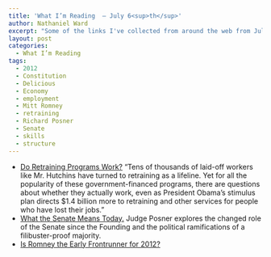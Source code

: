 ```yaml
---
title: 'What I’m Reading  — July 6<sup>th</sup>'
author: Nathaniel Ward
excerpt: "Some of the links I've collected from around the web from July 3rd to July 6th."
layout: post
categories:
  - What I’m Reading
tags:
  - 2012
  - Constitution
  - Delicious
  - Economy
  - employment
  - Mitt Romney
  - retraining
  - Richard Posner
  - Senate
  - skills
  - structure
---
```

  * [Do Retraining Programs Work?][1] “Tens of thousands of laid-off workers like Mr. Hutchins have turned to retraining as a lifeline. Yet for all the popularity of these government-financed programs, there are questions about whether they actually work, even as President Obama’s stimulus plan directs $1.4 billion more to retraining and other services for people who have lost their jobs.”
  * [What the Senate Means Today.][2] Judge Posner explores the changed role of the Senate since the Founding and the political ramifications of a filibuster-proof majority.
  * [Is Romney the Early Frontrunner for 2012?][3]

 [1]: http://mobile.nytimes.com/article?a=384094&f=19
 [2]: http://www.becker-posner-blog.com/archives/2009/07/the_senate_and.html
 [3]: http://online.wsj.com/article/SB124657797530689277.html